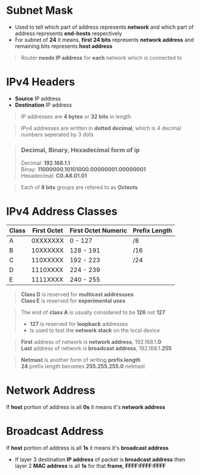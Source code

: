 # Subnet Mask
* Used to tell which part of address represents **network** and which part of
  address represents **end-hosts** respectively
* For subnet of **24** it means, **first 24 bits** represents **network address**
  and remaining bits represents **host address**

> Router **needs IP address** for **each** network which is connected to

# IPv4 Headers
* **Source** IP address
* **Destination** IP address

> IP addresses are **4 bytes** or **32 bits** in length

> IPv4 addresses are written in **dotted decimal**, which is 4 decimal numbers
> seperated by 3 dots

> ### **Decimal**, **Binary**, **Hexadecimal** form of ip
> Decimal: **192.168.1.1**  
> Binay: **11000000.10101000.00000001.00000001**  
> Hexadecimal: **C0.A8.01.01**

> Each of **8 bits** groups are refered to as **Octects**

# IPv4 Address Classes
| Class | First Octet | First Octet Numeric | Prefix Length |
| ----- | ----------- | ------------------- | ------------- |
|   A   |  0XXXXXXX   |       0 - 127       |      /8       |
|   B   |  10XXXXXX   |     128 - 191       |      /16      |
|   C   |  110XXXXX   |     192 - 223       |      /24      |
|   D   |  1110XXXX   |     224 - 239       |               |
|   E   |  1111XXXX   |     240 - 255       |               |

> **Class D** is reserved for **multicast addressses**  
> **Class E** is reserved for **experimental uses**

> The end of **class A** is usually considered to be **126** not **127**  
> * **127** is reserved for **loopback** addresses
> * Is used to test the **network stack** on the local device

> **First** address of network is **network address**, 192.168.1.**0**  
> **Last** address of network is **broadcast address**, 192.168.1.**255**

> **Netmast** is another form of writing **prefix length**  
> **24** prefix length becomes **255.255.255.0** netmast

# Network Address
If **host** portion of address is all **0s** it means it's **network address**

# Broadcast Address
If **host** portion of address is all **1s** it means it's **broadcast address**
* If layer 3 destination **IP address** of packet is **broadcast address** then
  layer 2 **MAC address** is all **1s** for that **frame**, **FFFF:FFFF:FFFF**
